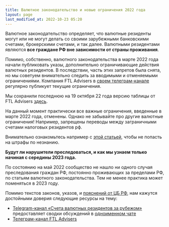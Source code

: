 ```yaml
---
title: Валютное законодательство и новые ограничения 2022 года
layout: page
last_modified_at: 2022-10-23 05:20
---
```


Валютное законодательство определяет, что валютные резиденты могут или не могут делать со своими зарубежными банковскими счетами, брокерскими счетами, и так далее. Валютными резидентами являются **все граждане РФ вне зависимости от страны проживания**.

Помимо, собственно, валютного законодательства в марте 2022 года начали публиковать указы, дополнительно ограничивающие действия валютных резидентов. В последствии, часть этих запретов была снята, но мы советуем внимательно следить за вводимыми и отменяемыми ограничениями. Компания FTL Advisers в [своем телеграм-канале](https://t.me/ftladvisers) регулярно публикует текущие ограничения.

Мы сохранили последнюю на 19 октября 22 года версию таблицы от FTL Advisers [здесь](/files/ftl-restrictions-20221017.pdf).

На данный момент практически все важные ограничения, введенные в марте 2022 года, отменены. Однако не забывайте про
другие валютные ограничения! Например, запрещены переводы между заграничными счетами налоговых резидентов рф.

Внимательно ознакомьтесь например с [этой статьей](https://meduza.io/cards/pravda-chto-valyutnye-perevody-mezhdu-rossiyanami-nezakonny-dazhe-za-rubezhom-i-karayutsya-ogromnymi-shtrafami-a-otkuda-vlasti-o-nih-uznayut), чтобы не попасть на штрафы по незнанию.

**Будут ли нарушители преследоваться, и как мы узнаем только начиная с середины 2023 года.**

По состоянию на май 2022 сообщество не нашло ни одного случая преследования граждан РФ, постоянно проживающих за пределами РФ, по статьям валютного законодательства. Тем не менее практика может поменяться в 2023 году.

Помимо текстов законов, указов, и [пояснений от ЦБ РФ](https://www.cbr.ru/faq/w_fin_sector/), нам кажутся достойными доверия следующие ресурсы на тему:

- [Telegram-канал «Счета валютных резидентов за рубежом»](https://t.me/+RE0haAqcKiIyMmYy) предоставляет сводки обсуждений в [одноименном чате](https://t.me/+fVDnu0bGaqNiYTVi)
- [Телеграм-канал FTL Advisers](https://t.me/ftladvisers)
